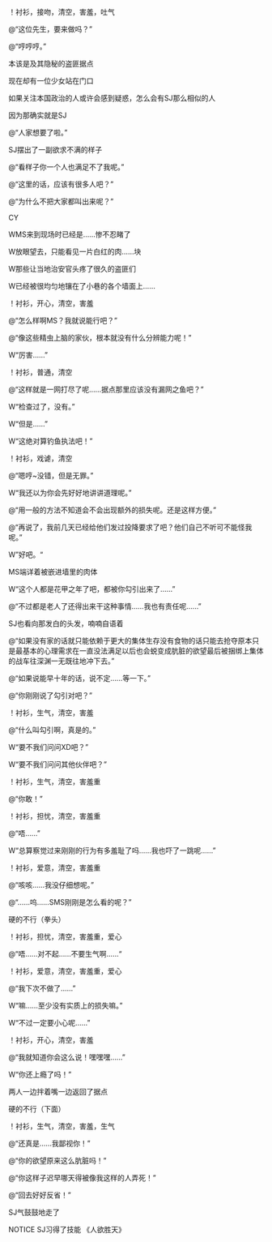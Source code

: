 ！衬衫，接吻，清空，害羞，吐气

@“这位先生，要来做吗？”

@“哼哼哼。”

本该是及其隐秘的盗匪据点

现在却有一位少女站在门口

如果关注本国政治的人或许会感到疑惑，怎么会有SJ那么相似的人

因为那确实就是SJ

@“人家想要了啦。”

SJ摆出了一副欲求不满的样子

@“看样子你一个人也满足不了我呢。”

@“这里的话，应该有很多人吧？”

@“为什么不把大家都叫出来呢？”

CY

WMS来到现场时已经是……惨不忍睹了

W放眼望去，只能看见一片白红的肉……块

W那些让当地治安官头疼了很久的盗匪们

W已经被很均匀地镶在了小巷的各个墙面上……

！衬衫，开心，清空，害羞

@“怎么样啊MS？我就说能行吧？”

@“像这些精虫上脑的家伙，根本就没有什么分辨能力呢！”

W“厉害……”

！衬衫，普通，清空

@“这样就是一网打尽了呢……据点那里应该没有漏网之鱼吧？”

W“检查过了，没有。”

W“但是……”

W“这绝对算钓鱼执法吧！”

！衬衫，戏谑，清空

@“嗯哼~没错，但是无罪。”

W“我还以为你会先好好地讲讲道理呢。”

@“用一般的方法不知道会不会出现额外的损失呢。还是这样方便。”

@“再说了，我前几天已经给他们发过投降要求了吧？他们自己不听可不能怪我呢。”

W”好吧。“

MS端详着被嵌进墙里的肉体

W“这个人都是花甲之年了吧，都被你勾引出来了……”

@“不过都是老人了还得出来干这种事情……我也有责任呢……”

SJ也看向那发白的头发，喃喃自语着

@“如果没有家的话就只能依赖于更大的集体生存没有食物的话只能去抢夺原本只是最基本的心理需求在一直没法满足以后也会蜕变成肮脏的欲望最后被捆绑上集体的战车往深渊一无既往地冲下去。”

@“如果说能早十年的话，说不定……等一下。”

@“你刚刚说了勾引对吧？”

！衬衫，生气，清空，害羞

@“什么叫勾引啊，真是的。”

W“要不我们问问XD吧？”

W“要不我们问问其他伙伴吧？”

！衬衫，生气，清空，害羞重

@“你敢！”

！衬衫，担忧，清空，害羞重

@“唔……”

W“总算察觉过来刚刚的行为有多羞耻了吗……我也吓了一跳呢……”

！衬衫，爱意，清空，害羞重

@“咳咳……我没仔细想呢。”

@“……呜……SMS刚刚是怎么看的呢？”



硬的不行（拳头）

！衬衫，担忧，清空，害羞重，爱心

@“唔……对不起……不要生气啊……“

！衬衫，爱意，清空，害羞重，爱心

@“我下次不做了……”

W“嘛……至少没有实质上的损失嘛。”

W“不过一定要小心呢……”

！衬衫，开心，清空，害羞

@“我就知道你会这么说！嘿嘿嘿……”

W“你还上瘾了吗！”

两人一边拌着嘴一边返回了据点



硬的不行（下面）

！衬衫，生气，清空，害羞，生气

@“还真是……我鄙视你！”

@“你的欲望原来这么肮脏吗！”

@“你这样子迟早哪天得被像我这样的人弄死！”

@“回去好好反省！”

SJ气鼓鼓地走了



NOTICE SJ习得了技能 《人欲胜天》